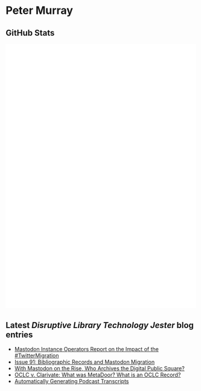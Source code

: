 # Peter Murray

## GitHub Stats
![Metrics](/github-metrics.svg)


## Latest _Disruptive Library Technology Jester_ blog entries
<!-- BLOG-POST-LIST:START -->
- [Mastodon Instance Operators Report on the Impact of the #TwitterMigration](https://dltj.org/article/mastodon-instance-reports/)
- [Issue 91: Bibliographic Records and Mastodon Migration](https://dltj.org/article/issue-91-bib-records-mastodon/)
- [With Mastodon on the Rise, Who Archives the Digital Public Square?](https://dltj.org/article/archiving-mastodon/)
- [OCLC v. Clarivate: What was MetaDoor? What is an OCLC Record?](https://dltj.org/article/oclc-v-clarivate/)
- [Automatically Generating Podcast Transcripts](https://dltj.org/article/generating-podcast-transcripts/)
<!-- BLOG-POST-LIST:END -->


[LinkedIn]: https://www.linkedin.com/in/datagazetteer "LinkedIn"
[Twitter]: https://twitter.com/DataG "Twitter"
[blog]: https://dltj.org/ "Blog"
